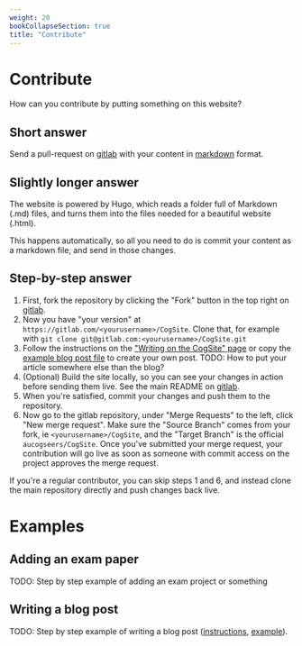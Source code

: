 ```yaml
---
weight: 20
bookCollapseSection: true
title: "Contribute"
---
```


# Contribute

How can you contribute by putting something on this website?

## Short answer

Send a pull-request on [gitlab](https://gitlab.com/aucogseers/CogSite) with your content in [markdown](writing-on-the-cogsite.md) format.

## Slightly longer answer

The website is powered by Hugo, which reads a folder full of Markdown (.md) files, and turns them into the files needed for a beautiful website (.html).

This happens automatically, so all you need to do is commit your content as a markdown file, and send in those changes.

## Step-by-step answer

1. First, fork the repository by clicking the "Fork" button in the top right on [gitlab](https://gitlab.com/aucogseers/CogSite).
2. Now you have "your version" at `https://gitlab.com/<yourusername>/CogSite`. Clone that, for example with `git clone git@gitlab.com:<yourusername>/CogSite.git`
3. Follow the instructions on the ["Writing on the CogSite" page](writing-on-the-cogsite.md) or copy the [example blog post file](example-blog-post.md) to create your own post. TODO: How to put your article somewhere else than the blog?
4. (Optional) Build the site locally, so you can see your changes in action before sending them live. See the main README on [gitlab](https://gitlab.com/aucogseers/CogSite).
5. When you're satisfied, commit your changes and push them to the repository.
6. Now go to the gitlab repository, under "Merge Requests" to the left, click "New merge request". Make sure the "Source Branch" comes from your fork, ie `<yourusername>/CogSite`, and the "Target Branch" is the official `aucogseers/CogSite`. Once you've submitted your merge request, your contribution will go live as soon as someone with commit access on the project approves the merge request.

If you're a regular contributor, you can skip steps 1 and 6, and instead clone the main repository directly and push changes back live.

# Examples

## Adding an exam paper

TODO: Step by step example of adding an exam project or something

## Writing a blog post

TODO: Step by step example of writing a blog post ([instructions](writing-on-the-cogsite.md), [example](example-blog-post.md)).
